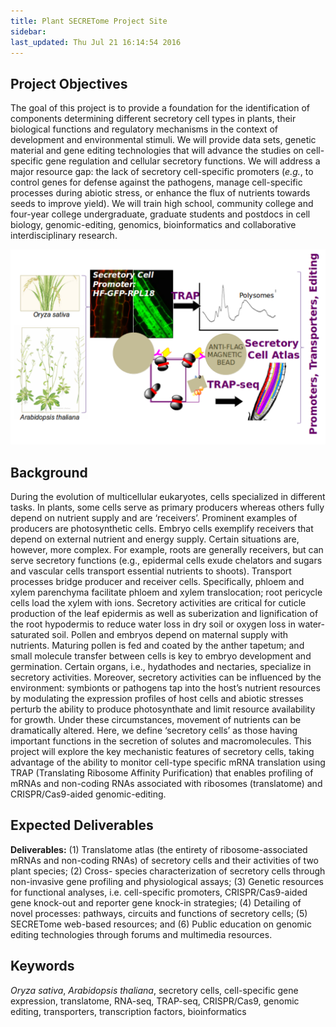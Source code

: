 ```yaml
---
title: Plant SECRETome Project Site
sidebar: 
last_updated: Thu Jul 21 16:14:54 2016
---
```


## Project Objectives

The goal of this project is to provide a foundation for the identification of
components determining different secretory cell types in plants, their
biological functions and regulatory mechanisms in the context of development
and environmental stimuli. We will provide data sets, genetic material and gene
editing technologies that will advance the studies on cell-specific gene
regulation and cellular secretory functions. We will address a major resource
gap: the lack of secretory cell-specific promoters (_e.g._, to control genes for
defense against the pathogens, manage cell-specific processes during abiotic
stress, or enhance the flux of nutrients towards seeds to improve yield). We
will train high school, community college and four-year college undergraduate,
graduate students and postdocs in cell biology, genomic-editing, genomics,
bioinformatics and collaborative interdisciplinary research.


<img title="cshlrnaseqlogo" src="mydoc/plantsecretome/logo.png"><img/>

## Background

During the evolution of multicellular eukaryotes, cells specialized in
different tasks. In plants, some cells serve as primary producers whereas
others fully depend on nutrient supply and are ‘receivers’.  Prominent examples
of producers are photosynthetic cells. Embryo cells exemplify receivers that
depend on external nutrient and energy supply. Certain situations are, however,
more complex. For example, roots are generally receivers, but can serve
secretory functions (e.g., epidermal cells exude chelators and sugars and
vascular cells transport essential nutrients to shoots). Transport processes
bridge producer and receiver cells. Specifically, phloem and xylem parenchyma
facilitate phloem and xylem translocation; root pericycle cells load the xylem
with ions. Secretory activities are critical for cuticle production of the leaf
epidermis as well as suberization and lignification of the root hypodermis to
reduce water loss in dry soil or oxygen loss in water-saturated soil. Pollen
and embryos depend on maternal supply with nutrients. Maturing pollen is fed
and coated by the anther tapetum; and small molecule transfer between cells is
key to embryo development and germination. Certain organs, i.e., hydathodes and
nectaries, specialize in secretory activities. Moreover, secretory activities
can be influenced by the environment: symbionts or pathogens tap into the
host’s nutrient resources by modulating the expression profiles of host cells
and abiotic stresses perturb the ability to produce photosynthate and limit
resource availability for growth. Under these circumstances, movement of
nutrients can be dramatically altered. Here, we define ‘secretory cells’ as
those having important functions in the secretion of solutes and
macromolecules. This project will explore the key mechanistic features of
secretory cells, taking advantage of the ability to monitor cell-type specific
mRNA translation using TRAP (Translating Ribosome Affinity Purification) that
enables profiling of mRNAs and non-coding RNAs associated with ribosomes
(translatome) and CRISPR/Cas9-aided genomic-editing.


## Expected Deliverables

__Deliverables:__ (1) Translatome atlas (the entirety of ribosome-associated
mRNAs and non-coding RNAs) of secretory cells and their activities of two plant
species; (2) Cross- species characterization of secretory cells through
non-invasive gene profiling and physiological assays; (3) Genetic resources for
functional analyses, i.e. cell-specific promoters, CRISPR/Cas9-aided gene
knock-out and reporter gene knock-in strategies; (4) Detailing of novel
processes: pathways, circuits and functions of secretory cells; (5) SECRETome
web-based resources; and (6) Public education on genomic editing technologies
through forums and multimedia resources.


## Keywords

_Oryza sativa_, _Arabidopsis thaliana_, secretory cells, cell-specific
gene expression, translatome, RNA-seq, TRAP-seq, CRISPR/Cas9, genomic 
editing, transporters, transcription factors, bioinformatics






